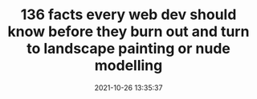 ---
date: 2021-10-26 13:35:37
link:
  source: pocket
  source_url: https://getpocket.com
  text: 136 facts every web dev should know before they burn out and turn to landscape
    painting or nude modelling
  url: https://www.baldurbjarnason.com/2021/100-things-every-web-developer-should-know/
source: pocket
syndicated:
- type: pocket
  url: https://www.baldurbjarnason.com/2021/100-things-every-web-developer-should-know/
- type: mastodon
  url: https://mastodon.technology/users/roytang/statuses/107168132822625640
- type: twitter
  url: https://twitter.com/roytang/status/1452994814589480978/
title: 136 facts every web dev should know before they burn out and turn to landscape
  painting or nude modelling
---